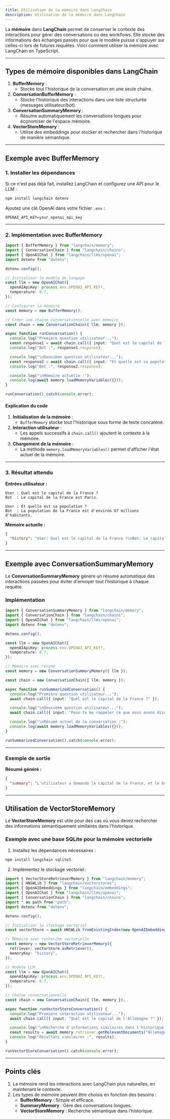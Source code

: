 ```yaml
---
title: Utilisation de la mémoire dans LangChain
description: Utilisation de la mémoire dans LangChain
---
```


La **mémoire** dans **LangChain** permet de conserver le contexte des interactions pour gérer des conversations ou des workflows. Elle stocke des informations des échanges passés pour que le modèle puisse s'appuyer sur celles-ci lors de futures requêtes. Voici comment utiliser la mémoire avec LangChain en TypeScript.

---

## **Types de mémoire disponibles dans LangChain**

1. **BufferMemory** :
   - Stocke tout l'historique de la conversation en une seule chaîne.
2. **ConversationBufferMemory** :
   - Stocke l'historique des interactions dans une liste structurée (messages utilisateur/bot).
3. **ConversationSummaryMemory** :
   - Résume automatiquement les conversations longues pour économiser de l'espace mémoire.
4. **VectorStoreMemory** :
   - Utilise des embeddings pour stocker et rechercher dans l'historique de manière sémantique.

---

## **Exemple avec BufferMemory**

### **1. Installer les dépendances**

Si ce n'est pas déjà fait, installez LangChain et configurez une API pour le LLM :

```bash
npm install langchain dotenv
```

Ajoutez une clé OpenAI dans votre fichier `.env` :

```env
OPENAI_API_KEY=your_openai_api_key
```

---

### **2. Implémentation avec BufferMemory**

```typescript
import { BufferMemory } from "langchain/memory";
import { ConversationChain } from "langchain/chains";
import { OpenAIChat } from "langchain/llms/openai";
import dotenv from "dotenv";

dotenv.config();

// Initialiser le modèle de langage
const llm = new OpenAIChat({
  openAIApiKey: process.env.OPENAI_API_KEY!,
  temperature: 0.7,
});

// Configurer la mémoire
const memory = new BufferMemory();

// Créer une chaîne conversationnelle avec mémoire
const chain = new ConversationChain({ llm, memory });

async function runConversation() {
  console.log("Première question utilisateur...");
  const response1 = await chain.call({ input: "Quel est le capital de la France ?" });
  console.log("Bot :", response1.response);

  console.log("\nDeuxième question utilisateur...");
  const response2 = await chain.call({ input: "Et quelle est sa population ?" });
  console.log("Bot :", response2.response);

  console.log("\nMémoire actuelle :");
  console.log(await memory.loadMemoryVariables({}));
}

runConversation().catch(console.error);
```

#### **Explication du code**

1. **Initialisation de la mémoire** :
   - `BufferMemory` stocke tout l'historique sous forme de texte concaténé.
2. **Interaction utilisateur** :
   - Les appels successifs à `chain.call()` ajoutent le contexte à la mémoire.
3. **Chargement de la mémoire** :
   - La méthode `memory.loadMemoryVariables()` permet d'afficher l'état actuel de la mémoire.

---

### **3. Résultat attendu**

**Entrées utilisateur :**

```text
User : Quel est le capital de la France ?
Bot  : Le capital de la France est Paris.

User : Et quelle est sa population ?
Bot  : La population de la France est d'environ 67 millions d'habitants.
```

**Mémoire actuelle :**

```json
{
  "history": "User: Quel est le capital de la France ?\nBot: Le capital de la France est Paris.\nUser: Et quelle est sa population ?\nBot: La population de la France est d'environ 67 millions d'habitants."
}
```

---

## **Exemple avec ConversationSummaryMemory**

Le **ConversationSummaryMemory** génère un résumé automatique des interactions passées pour éviter d'envoyer tout l'historique à chaque requête.

### **Implémentation**

```typescript
import { ConversationSummaryMemory } from "langchain/memory";
import { ConversationChain } from "langchain/chains";
import { OpenAIChat } from "langchain/llms/openai";
import dotenv from "dotenv";

dotenv.config();

const llm = new OpenAIChat({
  openAIApiKey: process.env.OPENAI_API_KEY!,
  temperature: 0.7,
});

// Mémoire avec résumé
const memory = new ConversationSummaryMemory({ llm });

const chain = new ConversationChain({ llm, memory });

async function runSummarizedConversation() {
  console.log("Première question utilisateur...");
  await chain.call({ input: "Quel est le capital de la France ?" });

  console.log("\nDeuxième question utilisateur...");
  await chain.call({ input: "Peux-tu me rappeler ce que nous avons discuté ?" });

  console.log("\nRésumé actuel de la conversation :");
  console.log(await memory.loadMemoryVariables({}));
}

runSummarizedConversation().catch(console.error);
```

---

### **Exemple de sortie**

**Résumé généré :**

```json
{
  "summary": "L'utilisateur a demandé le capital de la France, et le bot a répondu que c'était Paris."
}
```

---

## **Utilisation de VectorStoreMemory**

Le **VectorStoreMemory** est utile pour des cas où vous devez rechercher des informations sémantiquement similaires dans l'historique.

### **Exemple avec une base SQLite pour la mémoire vectorielle**

1. Installez les dépendances nécessaires :

```bash
npm install langchain sqlite3
```

2. Implémentez le stockage vectoriel :

```typescript
import { VectorStoreRetrieverMemory } from "langchain/memory";
import { HNSWLib } from "langchain/vectorstores";
import { OpenAIEmbeddings } from "langchain/embeddings";
import { OpenAIChat } from "langchain/llms/openai";
import { ConversationChain } from "langchain/chains";
import * as path from "path";
import dotenv from "dotenv";

dotenv.config();

// Initialiser le stockage vectoriel
const vectorStore = await HNSWLib.fromExistingIndex(new OpenAIEmbeddings(), path.join(__dirname, "vector_store"));

// Mémoire avec recherche vectorielle
const memory = new VectorStoreRetrieverMemory({
  retriever: vectorStore.asRetriever(),
  memoryKey: "history",
});

// Modèle LLM
const llm = new OpenAIChat({
  openAIApiKey: process.env.OPENAI_API_KEY!,
  temperature: 0.7,
});

// Chaîne conversationnelle
const chain = new ConversationChain({ llm, memory });

async function runVectorStoreConversation() {
  console.log("Première interaction utilisateur...");
  await chain.call({ input: "Quel est le capital de l'Allemagne ?" });

  console.log("\nRecherche d'informations similaires dans l'historique...");
  const results = await memory.retriever.getRelevantDocuments("Allemagne");
  console.log("Résultats similaires :", results);
}

runVectorStoreConversation().catch(console.error);
```

---

## **Points clés**

1. La mémoire rend les interactions avec LangChain plus naturelles, en maintenant le contexte.
2. Les types de mémoire peuvent être choisis en fonction des besoins :
   - **BufferMemory** : Simple et efficace.
   - **SummaryMemory** : Gère des conversations longues.
   - **VectorStoreMemory** : Recherche sémantique dans l'historique.

